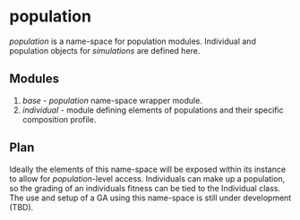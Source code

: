 # population
*population* is a name-space for population modules. Individual and population
objects for *simulations* are defined here.

## Modules
1. *base* - *population* name-space wrapper module.
2. *individual* - module defining elements of populations and their specific
composition profile.

## Plan
Ideally the elements of this name-space will be exposed within its instance
to allow for *population*-level access. Individuals can make up a population, so
the grading of an individuals fitness can be tied to the Individual class. The
use and setup of a GA using this name-space is still under development (TBD).

